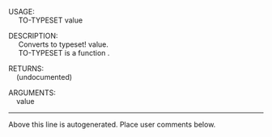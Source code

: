 USAGE:  
&nbsp;&nbsp;&nbsp;&nbsp;&nbsp;TO-TYPESET&nbsp;value&nbsp;  
  
DESCRIPTION:  
&nbsp;&nbsp;&nbsp;&nbsp;&nbsp;Converts&nbsp;to&nbsp;typeset!&nbsp;value.  
&nbsp;&nbsp;&nbsp;&nbsp;&nbsp;TO-TYPESET&nbsp;is&nbsp;a&nbsp;function&nbsp;.  
  
RETURNS:  
&nbsp;&nbsp;&nbsp;&nbsp;(undocumented)  
  
ARGUMENTS:  
&nbsp;&nbsp;&nbsp;&nbsp;value  
___
Above this line is autogenerated. Place user comments below.